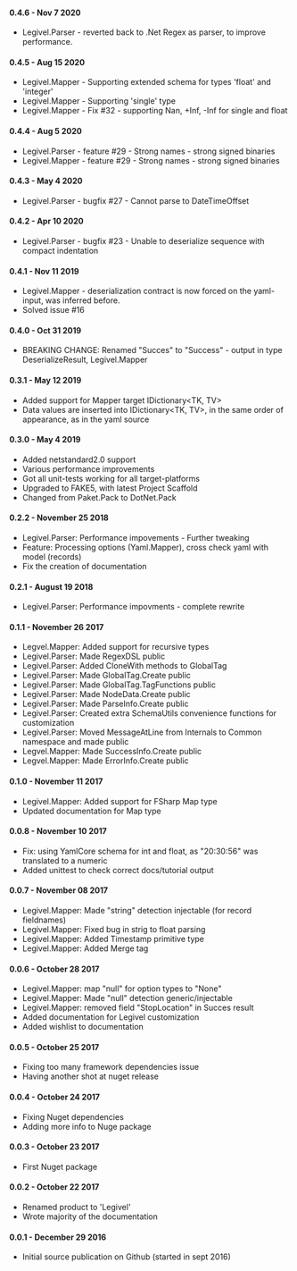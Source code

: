 #### 0.4.6 - Nov 7 2020
*   Legivel.Parser - reverted back to .Net Regex as parser, to improve performance.


#### 0.4.5 - Aug 15 2020
*   Legivel.Mapper - Supporting extended schema for types 'float' and 'integer'
*   Legivel.Mapper - Supporting 'single' type
*   Legivel.Mapper - Fix #32 - supporting Nan, +Inf, -Inf for single and float


#### 0.4.4 - Aug 5 2020
*   Legivel.Parser - feature #29 - Strong names - strong signed binaries
*   Legivel.Mapper - feature #29 - Strong names - strong signed binaries


#### 0.4.3 - May 4 2020
*   Legivel.Parser - bugfix #27 - Cannot parse to DateTimeOffset


#### 0.4.2 - Apr 10 2020
*   Legivel.Parser - bugfix #23 - Unable to deserialize sequence with compact indentation


#### 0.4.1 - Nov 11 2019
*   Legivel.Mapper - deserialization contract is now forced on the yaml-input, was inferred before.
*   Solved issue #16


#### 0.4.0 - Oct 31 2019
*   BREAKING CHANGE: Renamed "Succes" to "Success" - output in type DeserializeResult, Legivel.Mapper

#### 0.3.1 - May 12 2019
*   Added support for Mapper target IDictionary<TK, TV>
*   Data values are inserted into IDictionary<TK, TV>, in the same order of appearance, as in the yaml source

#### 0.3.0 - May 4 2019
*   Added netstandard2.0 support
*   Various performance improvements
*   Got all unit-tests working for all target-platforms
*   Upgraded to FAKE5, with latest Project Scaffold
*   Changed from Paket.Pack to DotNet.Pack

#### 0.2.2 - November 25 2018
*   Legivel.Parser: Performance impovements - Further tweaking
*   Feature: Processing options (Yaml.Mapper), cross check yaml with model (records)
*   Fix the creation of documentation

#### 0.2.1 - August 19 2018
*   Legivel.Parser: Performance impovments - complete rewrite 

#### 0.1.1 - November 26 2017
*   Legvel.Mapper: Added support for recursive types
*   Legivel.Parser: Made RegexDSL public
*   Legivel.Parser: Added CloneWith methods to GlobalTag
*   Legivel.Parser: Made GlobalTag.Create public
*   Legivel.Parser: Made GlobalTag.TagFunctions public
*   Legivel.Parser: Made NodeData.Create public
*   Legivel.Parser: Made ParseInfo.Create public
*   Legivel.Parser: Created extra SchemaUtils convenience functions for customization
*   Legivel.Parser: Moved MessageAtLine from Internals to Common namespace and made public
*   Legvel.Mapper: Made SuccessInfo.Create public
*   Legvel.Mapper: Made ErrorInfo.Create public


#### 0.1.0 - November 11 2017
* Legivel.Mapper: Added support for FSharp Map type
* Updated documentation for Map type


#### 0.0.8 - November 10 2017
* Fix: using YamlCore schema for int and float, as "20:30:56" was translated to a numeric
* Added unittest to check correct docs/tutorial output


#### 0.0.7 - November 08 2017
* Legivel.Mapper: Made "string" detection injectable (for record fieldnames)
* Legivel.Mapper: Fixed bug in strig to float parsing
* Legivel.Mapper: Added Timestamp primitive type
* Legivel.Mapper: Added Merge tag


#### 0.0.6 - October 28 2017
* Legivel.Mapper: map "null" for option types to "None"
* Legivel.Mapper: Made "null" detection generic/injectable
* Legivel.Mapper: removed field "StopLocation" in Succes result
* Added documentation for Legivel customization
* Added wishlist to documentation


#### 0.0.5 - October 25 2017
* Fixing too many framework dependencies issue
* Having another shot at nuget release


#### 0.0.4 - October 24 2017
* Fixing Nuget dependencies
* Adding more info to Nuge package


#### 0.0.3 - October 23 2017
* First Nuget package


#### 0.0.2 - October 22 2017
* Renamed product to 'Legivel'
* Wrote majority of the documentation


#### 0.0.1 - December 29 2016
* Initial source publication on Github (started in sept 2016)

